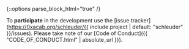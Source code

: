 {::options parse_block_html="true" /}

<div class="participate">

To **participate** in the development use the [issue tracker](https://0xacab.org/schleuder/{{ include.project | default: "schleuder" }}/issues). Please take note of our [Code of Conduct]({{ "CODE_OF_CONDUCT.html" | absolute_url }}).

</div>
